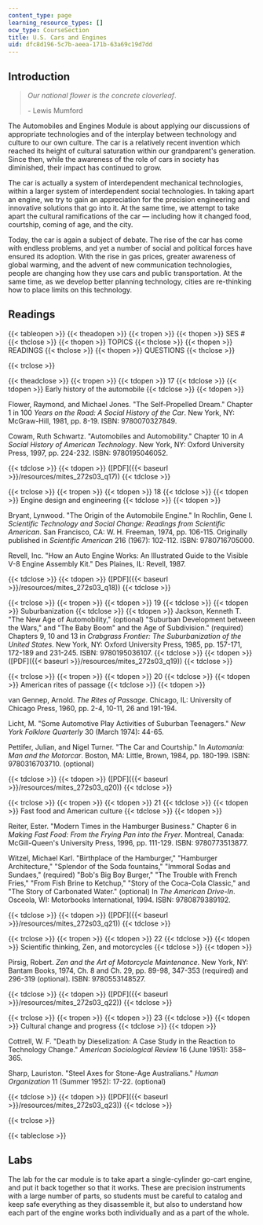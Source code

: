 ```yaml
---
content_type: page
learning_resource_types: []
ocw_type: CourseSection
title: U.S. Cars and Engines
uid: dfc8d196-5c7b-aeea-171b-63a69c19d7dd
---
```


Introduction
------------

> _Our national flower is the concrete cloverleaf_.
> 
> \- Lewis Mumford

The Automobiles and Engines Module is about applying our discussions of appropriate technologies and of the interplay between technology and culture to our own culture. The car is a relatively recent invention which reached its height of cultural saturation within our grandparent's generation. Since then, while the awareness of the role of cars in society has diminished, their impact has continued to grow.

The car is actually a system of interdependent mechanical technologies, within a larger system of interdependent social technologies. In taking apart an engine, we try to gain an appreciation for the precision engineering and innovative solutions that go into it. At the same time, we attempt to take apart the cultural ramifications of the car — including how it changed food, courtship, coming of age, and the city.

Today, the car is again a subject of debate. The rise of the car has come with endless problems, and yet a number of social and political forces have ensured its adoption. With the rise in gas prices, greater awareness of global warming, and the advent of new communication technologies, people are changing how they use cars and public transportation. At the same time, as we develop better planning technology, cities are re-thinking how to place limits on this technology.

Readings
--------

{{< tableopen >}}
{{< theadopen >}}
{{< tropen >}}
{{< thopen >}}
SES #
{{< thclose >}}
{{< thopen >}}
TOPICS
{{< thclose >}}
{{< thopen >}}
READINGS
{{< thclose >}}
{{< thopen >}}
QUESTIONS
{{< thclose >}}

{{< trclose >}}

{{< theadclose >}}
{{< tropen >}}
{{< tdopen >}}
17
{{< tdclose >}}
{{< tdopen >}}
Early history of the automobile
{{< tdclose >}}
{{< tdopen >}}


Flower, Raymond, and Michael Jones. "The Self-Propelled Dream." Chapter 1 in 100 _Years on the Road: A Social History of the Car_. New York, NY: McGraw-Hill, 1981, pp. 8-19. ISBN: 9780070327849.

Cowam, Ruth Schwartz. "Automobiles and Automobility." Chapter 10 in _A Social History of American Technology_. New York, NY: Oxford University Press, 1997, pp. 224-232. ISBN: 9780195046052.


{{< tdclose >}}
{{< tdopen >}}
([PDF]({{< baseurl >}}/resources/mites_272s03_q17))
{{< tdclose >}}

{{< trclose >}}
{{< tropen >}}
{{< tdopen >}}
18
{{< tdclose >}}
{{< tdopen >}}
Engine design and engineering
{{< tdclose >}}
{{< tdopen >}}


Bryant, Lynwood. "The Origin of the Automobile Engine." In Rochlin, Gene I. _Scientific Technology and Social Change: Readings from Scientific American_. San Francisco, CA: W. H. Freeman, 1974, pp. 106-115. Originally published in _Scientific American_ 216 (1967): 102-112. ISBN: 9780716705000.

Revell, Inc. "How an Auto Engine Works: An Illustrated Guide to the Visible V-8 Engine Assembly Kit." Des Plaines, IL: Revell, 1987.


{{< tdclose >}}
{{< tdopen >}}
([PDF]({{< baseurl >}}/resources/mites_272s03_q18))
{{< tdclose >}}

{{< trclose >}}
{{< tropen >}}
{{< tdopen >}}
19
{{< tdclose >}}
{{< tdopen >}}
Suburbanization
{{< tdclose >}}
{{< tdopen >}}
Jackson, Kenneth T. "The New Age of Automobility," (optional) "Suburban Development between the Wars," and "The Baby Boom" and the Age of Subdivision." (required) Chapters 9, 10 and 13 in _Crabgrass Frontier: The Suburbanization of the United States_. New York, NY: Oxford University Press, 1985, pp. 157-171, 172-189 and 231-245. ISBN: 9780195036107.
{{< tdclose >}}
{{< tdopen >}}
([PDF]({{< baseurl >}}/resources/mites_272s03_q19))
{{< tdclose >}}

{{< trclose >}}
{{< tropen >}}
{{< tdopen >}}
20
{{< tdclose >}}
{{< tdopen >}}
American rites of passage
{{< tdclose >}}
{{< tdopen >}}


van Gennep, Arnold. _The Rites of Passage_. Chicago, IL: University of Chicago Press, 1960, pp. 2-4, 10-11, 26 and 191-194.

Licht, M. "Some Automotive Play Activities of Suburban Teenagers." _New York Folklore Quarterly_ 30 (March 1974): 44-65.

Pettifer, Julian, and Nigel Turner. "The Car and Courtship." In _Automania: Man and the Motorcar_. Boston, MA: Little, Brown, 1984, pp. 180-199. ISBN: 9780316703710. (optional)


{{< tdclose >}}
{{< tdopen >}}
([PDF]({{< baseurl >}}/resources/mites_272s03_q20))
{{< tdclose >}}

{{< trclose >}}
{{< tropen >}}
{{< tdopen >}}
21
{{< tdclose >}}
{{< tdopen >}}
Fast food and American culture
{{< tdclose >}}
{{< tdopen >}}


Reiter, Ester. "Modern Times in the Hamburger Business." Chapter 6 in _Making Fast Food: From the Frying Pan into the Fryer_. Montreal, Canada: McGill-Queen's University Press, 1996, pp. 111-129. ISBN: 9780773513877.

Witzel, Michael Karl. "Birthplace of the Hamburger," "Hamburger Architecture," "Splendor of the Soda fountains," "Immoral Sodas and Sundaes," (required) "Bob's Big Boy Burger," "The Trouble with French Fries," "From Fish Brine to Ketchup," "Story of the Coca-Cola Classic," and "The Story of Carbonated Water." (optional) In _The American Drive-In_. Osceola, WI: Motorbooks International, 1994. ISBN: 9780879389192.


{{< tdclose >}}
{{< tdopen >}}
([PDF]({{< baseurl >}}/resources/mites_272s03_q21))
{{< tdclose >}}

{{< trclose >}}
{{< tropen >}}
{{< tdopen >}}
22
{{< tdclose >}}
{{< tdopen >}}
Scientific thinking, Zen, and motorcycles
{{< tdclose >}}
{{< tdopen >}}


Pirsig, Robert. _Zen and the Art of Motorcycle Maintenance_. New York, NY: Bantam Books, 1974, Ch. 8 and Ch. 29, pp. 89-98, 347-353 (required) and 296-319 (optional). ISBN: 9780553148527.


{{< tdclose >}}
{{< tdopen >}}
([PDF]({{< baseurl >}}/resources/mites_272s03_q22))
{{< tdclose >}}

{{< trclose >}}
{{< tropen >}}
{{< tdopen >}}
23
{{< tdclose >}}
{{< tdopen >}}
Cultural change and progress
{{< tdclose >}}
{{< tdopen >}}


Cottrell, W. F. "Death by Dieselization: A Case Study in the Reaction to Technology Change." _American Sociological Review_ 16 (June 1951): 358–365.

Sharp, Lauriston. "Steel Axes for Stone-Age Australians." _Human Organization_ 11 (Summer 1952): 17-22. (optional)


{{< tdclose >}}
{{< tdopen >}}
([PDF]({{< baseurl >}}/resources/mites_272s03_q23))
{{< tdclose >}}

{{< trclose >}}

{{< tableclose >}}

Labs
----

The lab for the car module is to take apart a single-cylinder go-cart engine, and put it back together so that it works. These are precision instruments with a large number of parts, so students must be careful to catalog and keep safe everything as they disassemble it, but also to understand how each part of the engine works both individually and as a part of the whole.